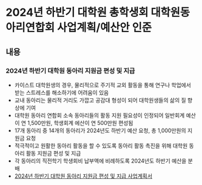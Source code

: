 2024년 하반기 대학원 총학생회 대학원동아리연합회 사업계획/예산안 인준
===

## 내용

### 2024년 하반기 대학원 동아리 지원금 편성 및 지급
- 카이스트 대학원생의 경우, 물리적으로 주기적 교외 활동을 통해 연구나 학업에서 받는 스트레스를 해소하기에 어려움이 있음
- 교내 동아리는 물리적 거리도 가깝고 공감대 형성이 되어 대학원생들의 삶의 질 향상에 기여
- 대학원 동아리 연합회 소속 동아리들의 활동 지원 필요성이 인정되어 일반회계 예산이 연 1,500만원, 학생회계 에산이 연 500만원 편성됨
- 17개 동아리 중 14개의 동아리가 2024년도 하반기 예산 요청, 총 1,000만원의 지원금 요청
- 적극적이고 원활한 동아리 활동을 할 수 있도록 동아리 활동 촉진을 위해 대학원 동아리 활동 지원금 편성 및 지급
- 각 동아리의 직전학기 학생회비 납부액에 비례하도록 2024년도 하반기 예산을 분배
- [2024년 하반기 대학원 동아리 지원금 편성 및 지급 사업계획서](동연_동아리지원_사업계획서.md)

